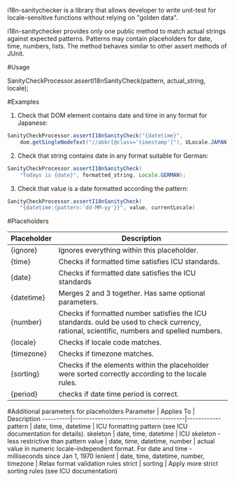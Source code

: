 i18n-sanitychecker is a library that allows developer to write unit-test for
locale-sensitive functions without relying on "golden data".

i18n-sanitychecker provides only one public method to match actual strings
against expected patterns. Patterns may contain placeholders for date, time,
numbers, lists. The method behaves similar to other assert methods of JUnit.

#Usage

SanityCheckProcessor.assertI18nSanityCheck(pattern, actual_string, locale);


#Examples

1. Check that DOM element contains date and time in any format for Japanese:
```java
SanityCheckProcessor.assertI18nSanityCheck("{datetime}",
    dom.getSingleNodeText("//abbr[@class='timestamp']"), ULocale.JAPAN);
```
2. Check that string contains date in any format suitable for German:
```java
SanityCheckProcessor.assertI18nSanityCheck(
    "Todays is {date}", formatted_string, Locale.GERMAN);
```
3. Check that value is a date formatted according the pattern:
```java
SanityCheckProcessor.assertI18nSanityCheck(
    "{datetime:{pattern:'dd-MM-yy'}}", value, currentLocale)
```

#Placeholders

Placeholder | Description
------------|------------
{ignore}    | Ignores everything within this placeholder.
{time}      | Checks if formatted time satisfies ICU standards.
{date}      | Checks if formatted date satisfies the ICU standards
{datetime}  | Merges 2 and 3 together. Has same optional parameters.
{number}    | Checks if formatted number satisfies the ICU standards. ould be used to check currency, rational, scientific, numbers and spelled numbers.
{locale}    | Checks if locale code matches.
{timezone}  | Checks if timezone matches.
{sorting}   | Checks if the elements within the placeholder were sorted correctly according to the locale rules.
{period}    | checks if date time period is correct.

#Additional parameters for placeholders
Parameter | Applies To                              | Description
----------|----------------------------------------|------------
pattern   | date, time, datetime                   | ICU formatting pattern (see ICU documentation for details).
skeleton  | date, time, datetime                   | ICU skeleton - less restrictive than pattern
value     | date, time, datetime, number           | actual value in numeric locale-independent format. For date and time - milliseconds since Jan 1, 1970
lenient   | date, time, datetime, number, timezone | Relax format validation rules
strict    | sorting                                | Apply more strict sorting rules (see ICU documentation)


